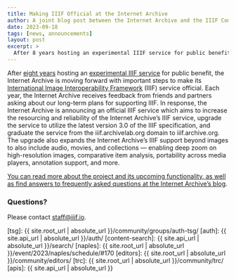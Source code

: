 ```yaml
---
title: Making IIIF Official at the Internet Archive
author: A joint blog post between the Internet Archive and the IIIF Community
date: 2023-09-18
tags: [news, announcements]
layout: post
excerpt: >
  After 8 years hosting an experimental IIIF service for public benefit,the Internet Archive is moving forward with important steps to make its International Image Interoperability Framework service official. 
---
```


After [eight years](https://blog.archive.org/2015/10/23/zoom-in-to-9-3-million-internet-archive-books-and-images-through-iiif/) hosting an [experimental IIIF service](https://iiif.archivelab.org/) for public benefit, the Internet Archive is moving forward with important steps to make its [International Image Interoperability Framework](https://iiif.io/) (IIIF) service official. Each year, the Internet Archive receives feedback from friends and partners asking about our long-term plans for supporting IIIF. In response, the Internet Archive is announcing an official IIIF service which aims to increase the resourcing and reliability of the Internet Archive’s IIIF service, upgrade the service to utilize the latest version 3.0 of the IIIF specification, and graduate the service from the iiif.archivelab.org domain to iiif.archive.org. The upgrade also expands the Internet Archive’s IIIF support beyond images to also include audio, movies, and collections — enabling deep zoom on high-resolution images, comparative item analysis, portability across media players, annotation support, and more.

[You can read more about the project and its upcoming functionality, as well as find answers to frequently asked questions at the Internet Archive’s blog](https://blog.archive.org/2023/09/18/making-iiif-official-at-the-internet-archive/).


### Questions?

Please contact [staff@iiif.io](mailto:staff@iiif.io).


[tsg]: {{ site.root_url | absolute_url }}/community/groups/auth-tsg/
[auth]: {{ site.api_url | absolute_url }}/auth/
[content-search]: {{ site.api_url | absolute_url }}/search/
[naples]: {{ site.root_url | absolute_url }}/event/2023/naples/schedule/#170
[editors]: {{ site.root_url | absolute_url }}/community/editors/
[trc]: {{ site.root_url | absolute_url }}/community/trc/
[apis]: {{ site.api_url | absolute_url }}
